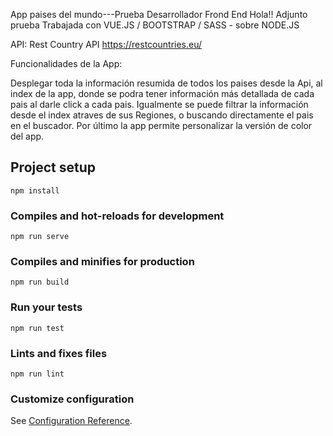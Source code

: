 App paises del mundo---Prueba Desarrollador Frond End Hola!! Adjunto prueba Trabajada con VUE.JS / BOOTSTRAP / SASS - sobre NODE.JS

API: Rest Country API https://restcountries.eu/

Funcionalidades de la App:

Desplegar toda la información resumida de todos los paises desde la Api, al index de la app, donde se podra tener información más detallada de cada pais al darle click a cada pais. Igualmente se puede filtrar la información desde el index atraves de sus Regiones, o buscando directamente el pais en el buscador. Por último la app permite personalizar la versión de color del app.


## Project setup
```
npm install
```

### Compiles and hot-reloads for development
```
npm run serve
```

### Compiles and minifies for production
```
npm run build
```

### Run your tests
```
npm run test
```

### Lints and fixes files
```
npm run lint
```

### Customize configuration
See [Configuration Reference](https://cli.vuejs.org/config/).
